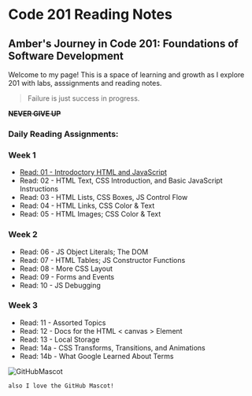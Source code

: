 # Code 201 Reading Notes
## Amber's Journey in Code 201: Foundations of Software Development

Welcome to my page! This is a space of learning and growth as I explore 201 with labs, asssignments and reading notes. 

>Failure is just success in progress.

~~**NEVER GIVE UP**~~


### **Daily Reading Assignments:**
### Week 1
- [Read: 01 - Introdoctory HTML and JavaScript](./reading-notes/class-01.md)
- Read: 02 - HTML Text, CSS Introduction, and Basic JavaScript Instructions
- Read: 03 - HTML Lists, CSS Boxes, JS Control Flow
- Read: 04 - HTML Links, CSS Color & Text
- Read: 05 - HTML Images; CSS Color & Text
### Week 2
- Read: 06 - JS Object Literals; The DOM
- Read: 07 - HTML Tables; JS Constructor Functions
- Read: 08 - More CSS Layout
- Read: 09 - Forms and Events
- Read: 10 - JS Debugging
### Week 3
- Read: 11 - Assorted Topics
- Read: 12 - Docs for the HTML < canvas > Element 
- Read: 13 - Local Storage
- Read: 14a - CSS Transforms, Transitions, and Animations
- Read: 14b - What Google Learned About Terms

![GitHubMascot](https://cdn.pixabay.com/photo/2017/08/05/11/24/logo-2582757_1280.png "githubcat")

```
also I love the GitHub Mascot!
```